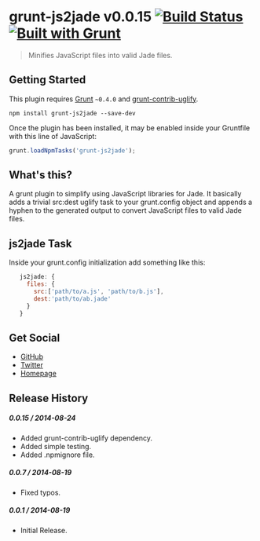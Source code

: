# grunt-js2jade v0.0.15 [![Build Status](https://travis-ci.org/bucaran/grunt-js2jade.svg?branch=master)](https://travis-ci.org/bucaran/grunt-js2jade) [![Built with Grunt](https://cdn.gruntjs.com/builtwith.png> "Optional title")](http://gruntjs.com)
> Minifies JavaScript files into valid Jade files.

## Getting Started
This plugin requires [Grunt](http://gruntjs.com/) `~0.4.0` and [grunt-contrib-uglify](https://github.com/gruntjs/grunt-contrib-uglify).

```shell
npm install grunt-js2jade --save-dev
```

Once the plugin has been installed, it may be enabled inside your Gruntfile with this line of JavaScript:

```js
grunt.loadNpmTasks('grunt-js2jade');
```

## What's this?

A grunt plugin to simplify using JavaScript libraries for Jade. It basically adds a trivial src:dest uglify task to your grunt.config object and appends a hyphen to the generated output to convert JavaScript files to valid Jade files.

## js2jade Task

Inside your grunt.config initialization add something like this:

```js
   js2jade: {
     files: {
       src:['path/to/a.js', 'path/to/b.js'],
       dest:'path/to/ab.jade'
     }
   }
```

## Get Social
* [GitHub](http://github.com/bucaran)
* [Twitter](http://twitter.com/jbucaran)
* [Homepage](http://bucaran.me)

## Release History

##### 0.0.15 / 2014-08-24
  * Added grunt-contrib-uglify dependency.
  * Added simple testing.
  * Added .npmignore file.

##### 0.0.7 / 2014-08-19
  * Fixed typos.

##### 0.0.1 / 2014-08-19
  * Initial Release.
